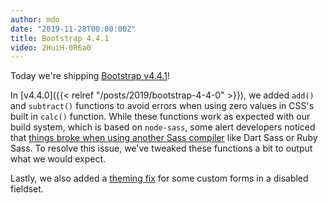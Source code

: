 ```yaml
---
author: mdo
date: "2019-11-28T00:00:00Z"
title: Bootstrap 4.4.1
video: 2HuiH-0R6a0
---
```


Today we're shipping [Bootstrap v4.4.1](https://github.com/twbs/bootstrap/releases/tag/v4.4.1)!

In [v4.4.0]({{< relref "/posts/2019/bootstrap-4-4-0" >}}), we added `add()` and `subtract()` functions to avoid errors when using zero values in CSS's built in `calc()` function. While these functions work as expected with our build system, which is based on `node-sass`, some alert developers noticed that [things broke when using another Sass compiler](https://github.com/twbs/bootstrap/issues/29743) like Dart Sass or Ruby Sass. To resolve this issue, we've tweaked these functions a bit to output what we would expect.

Lastly, we also added a [theming fix](https://github.com/twbs/bootstrap/pull/29762) for some custom forms in a disabled fieldset.
